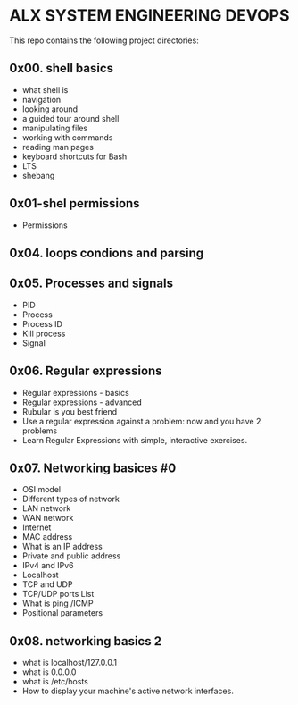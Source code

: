 # ALX SYSTEM ENGINEERING DEVOPS
This repo contains the following project directories:

## 0x00. shell basics
* what shell is
* navigation
* looking around
* a guided tour around shell
* manipulating files
* working with commands
* reading man pages
* keyboard shortcuts for Bash
* LTS
* shebang

## 0x01-shel permissions
* Permissions

## 0x04. loops condions and parsing

## 0x05. Processes and signals
* PID
* Process
* Process ID
* Kill process
* Signal

## 0x06. Regular expressions
* Regular expressions - basics
* Regular expressions - advanced
* Rubular is you best friend
* Use a regular expression against a problem: now and you have 2 problems
* Learn Regular Expressions with simple, interactive exercises.

## 0x07. Networking basices #0
* OSI model
* Different types of network
* LAN network
* WAN network
* Internet
* MAC address
* What is an IP address
* Private and public address
* IPv4 and IPv6
* Localhost
* TCP and UDP
* TCP/UDP ports List
* What is ping /ICMP
* Positional parameters

## 0x08. networking basics 2
* what is localhost/127.0.0.1
* what is 0.0.0.0
* what is /etc/hosts
* How to display your machine's active network interfaces.

